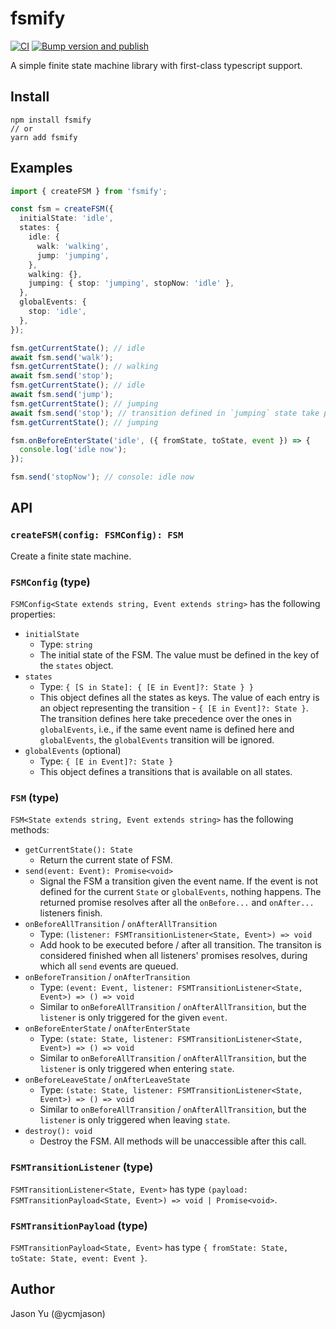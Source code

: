 # fsmify

[![CI](https://github.com/ycmjason/fsmify/actions/workflows/ci.yml/badge.svg)](https://github.com/ycmjason/fsmify/actions/workflows/ci.yml)
[![Bump version and publish](https://github.com/ycmjason/fsmify/actions/workflows/publish.yml/badge.svg)](https://github.com/ycmjason/fsmify/actions/workflows/publish.yml)

A simple finite state machine library with first-class typescript support.

## Install

```
npm install fsmify
// or
yarn add fsmify
```

## Examples

```ts
import { createFSM } from 'fsmify';

const fsm = createFSM({
  initialState: 'idle',
  states: {
    idle: {
      walk: 'walking',
      jump: 'jumping',
    },
    walking: {},
    jumping: { stop: 'jumping', stopNow: 'idle' },
  },
  globalEvents: {
    stop: 'idle',
  },
});

fsm.getCurrentState(); // idle
await fsm.send('walk');
fsm.getCurrentState(); // walking
await fsm.send('stop');
fsm.getCurrentState(); // idle
await fsm.send('jump');
fsm.getCurrentState(); // jumping
await fsm.send('stop'); // transition defined in `jumping` state take precedence
fsm.getCurrentState(); // jumping

fsm.onBeforeEnterState('idle', ({ fromState, toState, event }) => {
  console.log('idle now');
});

fsm.send('stopNow'); // console: idle now
```

## API

### `createFSM(config: FSMConfig): FSM`

Create a finite state machine.

### `FSMConfig` (type)

`FSMConfig<State extends string, Event extends string>` has the following properties:

- `initialState`
  - Type: `string`
  - The initial state of the FSM. The value must be defined in the key of the `states` object.
- `states`
  - Type: `{ [S in State]: { [E in Event]?: State } }`
  - This object defines all the states as keys. The value of each entry is an object representing the transition - `{ [E in Event]?: State }`. The transition defines here take precedence over the ones in `globalEvents`, i.e., if the same event name is defined here and `globalEvents`, the `globalEvents` transition will be ignored.
- `globalEvents` (optional)
  - Type: `{ [E in Event]?: State }`
  - This object defines a transitions that is available on all states.

### `FSM` (type)

`FSM<State extends string, Event extends string>` has the following methods:

- `getCurrentState(): State`
  - Return the current state of FSM.
- `send(event: Event): Promise<void>`
  - Signal the FSM a transition given the event name. If the event is not defined for the current `State` or `globalEvents`, nothing happens. The returned promise resolves after all the `onBefore...` and `onAfter...` listeners finish.
- `onBeforeAllTransition` / `onAfterAllTransition`
  - Type: `(listener: FSMTransitionListener<State, Event>) => void`
  - Add hook to be executed before / after all transition. The transiton is considered finished when all listeners' promises resolves, during which all `send` events are queued.
- `onBeforeTransition` / `onAfterTransition`
  - Type: `(event: Event, listener: FSMTransitionListener<State, Event>) => () => void`
  - Similar to `onBeforeAllTransition` / `onAfterAllTransition`, but the `listener` is only triggered for the given `event`.
- `onBeforeEnterState` / `onAfterEnterState`
  - Type: `(state: State, listener: FSMTransitionListener<State, Event>) => () => void`
  - Similar to `onBeforeAllTransition` / `onAfterAllTransition`, but the `listener` is only triggered when entering `state`.
- `onBeforeLeaveState` / `onAfterLeaveState`
  - Type: `(state: State, listener: FSMTransitionListener<State, Event>) => () => void`
  - Similar to `onBeforeAllTransition` / `onAfterAllTransition`, but the `listener` is only triggered when leaving `state`.
- `destroy(): void`
  - Destroy the FSM. All methods will be unaccessible after this call.

### `FSMTransitionListener` (type)

`FSMTransitionListener<State, Event>` has type `(payload: FSMTransitionPayload<State, Event>) => void | Promise<void>`.

### `FSMTransitionPayload` (type)

`FSMTransitionPayload<State, Event>` has type `{ fromState: State, toState: State, event: Event }`.

## Author

Jason Yu (@ycmjason)
